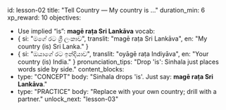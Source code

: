 id: lesson-02
title: "Tell Country — My country is …"
duration_min: 6
xp_reward: 10
objectives:
  - Use implied “is”: **magē raṭa Sri Lankāva**
vocab:
  - { si: "මගේ රට ශ්‍රී ලංකාව", translit: "magē raṭa Sri Lankāva", en: "My country (is) Sri Lanka." }
  - { si: "ඔයාගේ රට ඉන්දියාව", translit: "oyāgē raṭa Indiyāva", en: "Your country (is) India." }
pronunciation_tips: "Drop 'is': Sinhala just places words side by side."
content_blocks:
  - type: "CONCEPT"
    body: "Sinhala drops 'is'. Just say: **magē raṭa Sri Lankāva**."
  - type: "PRACTICE"
    body: "Replace with your own country; drill with a partner."
unlock_next: "lesson-03"
